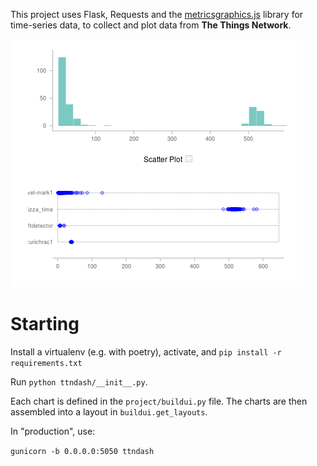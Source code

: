 This project uses Flask, Requests and the [metricsgraphics.js](http://metricsgraphicsjs.org/)
library for time-series data, to collect and plot data from **The Things Network**.

![](screenshot.png)

# Starting

Install a virtualenv (e.g. with poetry), activate, and `pip install -r requirements.txt`

Run `python ttndash/__init__.py`.

Each chart is defined in the `project/buildui.py` file. The charts
are then assembled into a layout in `buildui.get_layouts`.

In "production", use:

`gunicorn -b 0.0.0.0:5050 ttndash`
